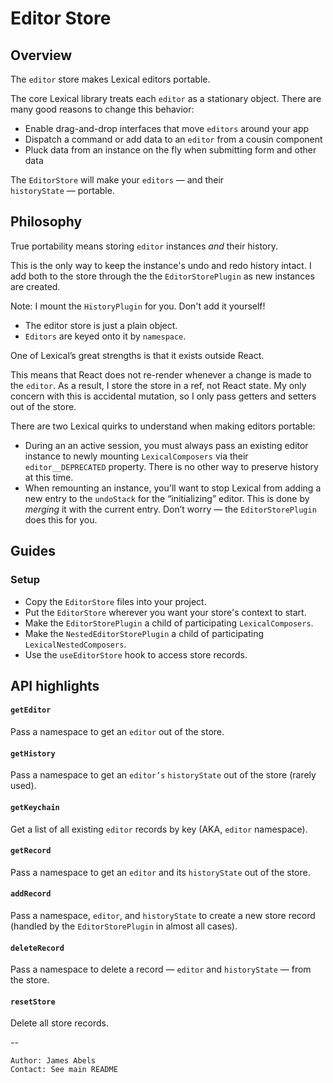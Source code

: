 # Editor Store

## Overview

The `editor` store makes Lexical editors portable. 

The core Lexical library treats each `editor` as a stationary object. 
There are many good reasons to change this behavior: 

- Enable drag-and-drop interfaces that move `editors` around your app
- Dispatch a command or add data to an `editor` from a cousin component  
- Pluck data from an instance on the fly when submitting form and other data

The `EditorStore` will make your `editors` — and their `historyState` — portable.

## Philosophy

True portability means storing `editor` instances *and* their history.

This is the only way to keep the instance's undo and redo history intact. I add both to the store through the the `EditorStorePlugin` as new instances are created. 

Note: I mount the `HistoryPlugin` for you. Don't add it yourself! 

- The editor store is just a plain object. 
- `Editors` are keyed onto it by `namespace`.

One of Lexical’s great strengths is that it exists outside React. 

This means that React does not re-render whenever a change is made to the `editor`. As a result, I store the store in a ref, not React state. My only concern with this is accidental mutation, so I only pass getters and setters out of the store.  

There are two Lexical quirks to understand when making editors portable:

- During an an active session, you must always pass an existing editor instance to newly mounting `LexicalComposers` via their `editor__DEPRECATED` property. There is no other way to preserve history at this time.
- When remounting an instance, you'll want to stop Lexical from adding a new entry to the `undoStack` for the “initializing” editor. This is done by *merging* it with the current entry. Don’t worry — the `EditorStorePlugin` does this for you.

## Guides

### Setup

- Copy the `EditorStore` files into your project.
- Put the `EditorStore` wherever you want your store's context to start.
- Make the `EditorStorePlugin` a child of participating `LexicalComposers`. 
- Make the `NestedEditorStorePlugin` a child of participating `LexicalNestedComposers`. 
- Use the `useEditorStore` hook to access store records.

## API highlights

#### `getEditor`

  Pass a namespace to get an `editor` out of the store. 

#### `getHistory`

  Pass a namespace to get an `editor’s` `historyState` out of the store (rarely used).

#### `getKeychain`

  Get a list of all existing `editor` records by key (AKA, `editor` namespace).

#### `getRecord`

  Pass a namespace to get an `editor` and its `historyState` out of the store.

#### `addRecord`

  Pass a namespace, `editor`, and `historyState` to create a new store record (handled by the `EditorStorePlugin` in almost all cases).

#### `deleteRecord`

  Pass a namespace to delete a record — `editor` and `historyState` — from the store. 

#### `resetStore`

  Delete all store records.

--
```
Author: James Abels
Contact: See main README
```